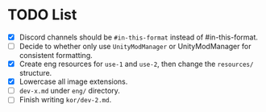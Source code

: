 # TODO List

- [x] Discord channels should be `#in-this-format` instead of #in-this-format.
- [ ] Decide to whether only use `UnityModManager` or UnityModManager for consistent formatting.
- [x] Create eng resources for `use-1` and `use-2`, then change the `resources/` structure.
- [x] Lowercase all image extensions.
- [ ] `dev-x.md` under `eng/` directory.
- [ ] Finish writing `kor/dev-2.md`.